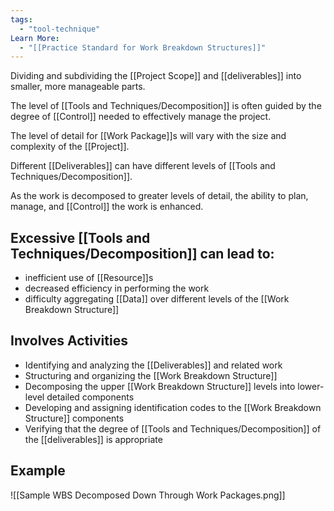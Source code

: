 ```yaml
---
tags:
  - "tool-technique"
Learn More:
  - "[[Practice Standard for Work Breakdown Structures]]"
---
```

Dividing and subdividing the [[Project Scope]] and [[deliverables]] into smaller, more manageable parts.

The level of [[Tools and Techniques/Decomposition]] is often guided by the degree of [[Control]] needed to effectively manage the project.

The level of detail for [[Work Package]]s will vary with the size and complexity of the [[Project]].

Different [[Deliverables]] can have different levels of [[Tools and Techniques/Decomposition]].

As the work is decomposed to greater levels of detail, the ability to plan, manage, and [[Control]] the work is enhanced.
## Excessive [[Tools and Techniques/Decomposition]] can lead to:
- inefficient use of [[Resource]]s
- decreased efficiency in performing the work
- difficulty aggregating [[Data]] over different levels of the [[Work Breakdown Structure]]
## Involves Activities
- Identifying and analyzing the [[Deliverables]] and related work
- Structuring and organizing the [[Work Breakdown Structure]]
- Decomposing the upper [[Work Breakdown Structure]] levels into lower-level detailed components
- Developing and assigning identification codes to the [[Work Breakdown Structure]] components
- Verifying that the degree of [[Tools and Techniques/Decomposition]] of the [[deliverables]] is appropriate
## Example
![[Sample WBS Decomposed Down Through Work Packages.png]]